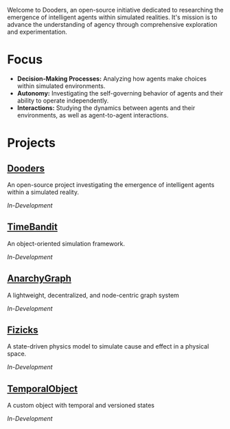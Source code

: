 Welcome to Dooders, an open-source initiative dedicated to researching the emergence of intelligent agents within simulated realities. It's mission is to advance the understanding of agency through comprehensive exploration and experimentation.

# Focus

- **Decision-Making Processes:** Analyzing how agents make choices within simulated environments.
- **Autonomy:** Investigating the self-governing behavior of agents and their ability to operate independently.
- **Interactions:** Studying the dynamics between agents and their environments, as well as agent-to-agent interactions.

# Projects

## [Dooders](https://github.com/Dooders/Dooders)
An open-source project investigating the emergence of intelligent agents within a simulated reality.

*In-Development* 

## [TimeBandit](https://github.com/Dooders/TimeBandit)
An object-oriented simulation framework.

*In-Development* 

## [AnarchyGraph](https://github.com/Dooders/AnarchyGraph)
A lightweight, decentralized, and node-centric graph system

*In-Development* 

## [Fizicks](https://github.com/Dooders/Fizicks)
A state-driven physics model to simulate cause and effect in a physical space.

*In-Development* 

## [TemporalObject](https://github.com/Dooders/TemporalObject) 
A custom object with temporal and versioned states

*In-Development* 



